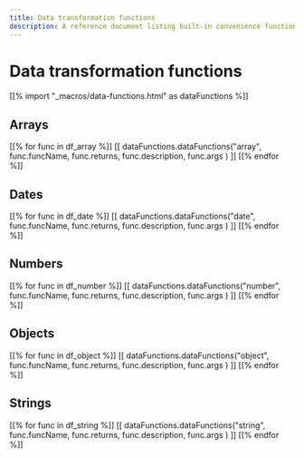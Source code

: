 ```yaml
---
title: Data transformation functions
description: A reference document listing built-in convenience functions to support data transformation in expressions.
---
```


# Data transformation functions

[[% import "_macros/data-functions.html" as dataFunctions %]]

## Arrays

[[% for func in df_array %]]
[[ dataFunctions.dataFunctions("array", func.funcName, func.returns, func.description, func.args ) ]]
[[% endfor %]]

## Dates

[[% for func in df_date %]]
[[ dataFunctions.dataFunctions("date", func.funcName, func.returns, func.description, func.args ) ]]
[[% endfor %]]

## Numbers

[[% for func in df_number %]]
[[ dataFunctions.dataFunctions("number", func.funcName, func.returns, func.description, func.args ) ]]
[[% endfor %]]

## Objects

[[% for func in df_object %]]
[[ dataFunctions.dataFunctions("object", func.funcName, func.returns, func.description, func.args ) ]]
[[% endfor %]]

## Strings

[[% for func in df_string %]]
[[ dataFunctions.dataFunctions("string", func.funcName, func.returns, func.description, func.args ) ]]
[[% endfor %]]







